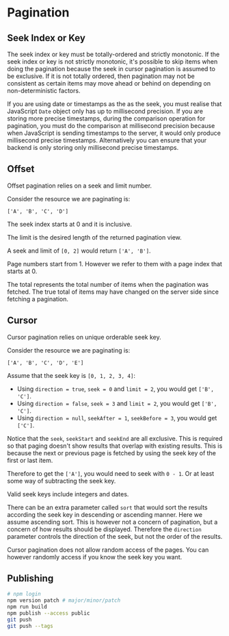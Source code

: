 # Pagination

## Seek Index or Key

The seek index or key must be totally-ordered and strictly monotonic. If the seek index or key is not strictly monotonic, it's possible to skip items when doing the pagination because the seek in cursor pagination is assumed to be exclusive. If it is not totally ordered, then pagination may not be consistent as certain items may move ahead or behind on depending on non-deterministic factors.

If you are using date or timestamps as the as the seek, you must realise that JavaScript `Date` object only has up to millisecond precision. If you are storing more precise timestamps, during the comparison operation for pagination, you must do the comparison at millisecond precision because when JavaScript is sending timestamps to the server, it would only produce millisecond precise timestamps. Alternatively you can ensure that your backend is only storing only millisecond precise timestamps.

## Offset

Offset pagination relies on a seek and limit number.

Consider the resource we are paginating is:

```
['A', 'B', 'C', 'D']
```

The seek index starts at 0 and it is inclusive.

The limit is the desired length of the returned pagination view.

A seek and limit of `[0, 2]` would return `['A', 'B']`.

Page numbers start from 1. However we refer to them with a page index that starts at 0.

The total represents the total number of items when the pagination was fetched. The true total of items may have changed on the server side since fetching a pagination.

## Cursor

Cursor pagination relies on unique orderable seek key.

Consider the resource we are paginating is:

```
['A', 'B', 'C', 'D', 'E']
```

Assume that the seek key is `[0, 1, 2, 3, 4]`:

* Using `direction = true`, `seek = 0` and `limit = 2`, you would get `['B', 'C']`.
* Using `direction = false`, `seek = 3` and `limit = 2`, you would get `['B', 'C']`.
* Using `direction = null`, `seekAfter = 1`, `seekBefore = 3`, you would get `['C']`.

Notice that the `seek`, `seekStart` and `seekEnd` are all exclusive. This is required so that paging doesn't show results that overlap with existing results. This is because the next or previous page is fetched by using the seek key of the first or last item.

Therefore to get the `['A']`, you would need to seek with `0 - 1`. Or at least some way of subtracting the seek key.

Valid seek keys include integers and dates.

There can be an extra parameter called `sort` that would sort the results according the seek key in descending or ascending manner. Here we assume ascending sort. This is however not a concern of pagination, but a concern of how results should be displayed. Therefore the `direction` parameter controls the direction of the seek, but not the order of the results.

Cursor pagination does not allow random access of the pages. You can however randomly access if you know the seek key you want.

## Publishing

```sh
# npm login
npm version patch # major/minor/patch
npm run build
npm publish --access public
git push
git push --tags
```
